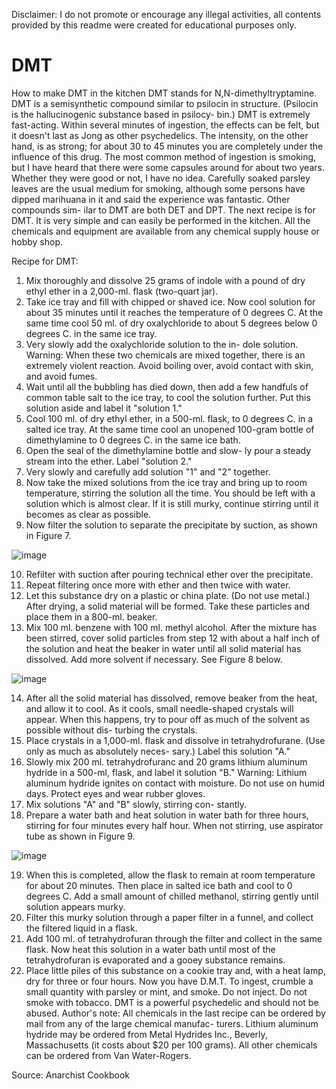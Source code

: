 Disclaimer: I do not promote or encourage any illegal activities, all contents provided by this readme were created for educational purposes only. 


# DMT
How to make DMT in the kitchen
DMT stands for N,N-dimethyltryptamine. DMT is a semisynthetic compound similar to psilocin in structure. (Psilocin is the hallucinogenic substance based in psilocy- bin.) DMT is extremely fast-acting. Within several minutes of ingestion, the effects can be felt, but it doesn't last as Jong as other psychedelics. The intensity, on the other hand, is as strong; for about 30 to 45 minutes you are completely under the influence of this drug. The most common method of ingestion is smoking, but I have heard that there were some capsules around for about two years. Whether they were good or not, I have no idea. Carefully soaked parsley leaves are the usual medium for smoking, although some persons have dipped marihuana in it and said the experience was fantastic. Other compounds sim- ilar to DMT are both DET and DPT.
The next recipe is for DMT. It is very simple and can easily be performed in the kitchen. All the chemicals and equipment are available from any chemical supply house or hobby shop.


Recipe for DMT:
1. Mix thoroughly and dissolve 25 grams of indole with a pound of dry ethyl ether in a 2,000-ml. flask (two-quart jar).
2. Take ice tray and fill with chipped or shaved ice. Now cool solution for about 35 minutes until it reaches the temperature of 0 degrees C. At the same time cool 50 ml. of dry oxalychloride to about 5 degrees below 0 degrees C. in the same ice tray.
3. Very slowly add the oxalychloride solution to the in- dole solution.
Warning: When these two chemicals are mixed together, there is an extremely violent reaction. Avoid boiling over, avoid contact with skin, and avoid fumes.
4. Wait until all the bubbling has died down, then add a few handfuls of common table salt to the ice tray, to cool the solution further. Put this solution aside and label it "solution 1."
5. Cool 100 ml. of dry ethyl ether, in a 500-ml. flask, to 0 degrees C. in a salted ice tray. At the same time cool an unopened 100-gram bottle of dimethylamine to 0 degrees C. in the same ice bath.
6. Open the seal of the dimethylamine bottle and slow- ly pour a steady stream into the ether. Label "solution 2."
7. Very slowly and carefully add solution "1" and "2" together.
8. Now take the mixed solutions from the ice tray and bring up to room temperature, stirring the solution all the time. You should be left with a solution which is almost clear. If it is still murky, continue stirring until it becomes as clear as possible.
9. Now filter the solution to separate the precipitate by suction, as shown in Figure 7.

![image](https://user-images.githubusercontent.com/69349269/217117029-7de42667-9513-4412-8474-a69fe3221975.png)

10. Refilter with suction after pouring technical ether over the precipitate.
11. Repeat filtering once more with ether and then twice with water.
12. Let this substance dry on a plastic or china plate. (Do not use metal.) After drying, a solid material will be formed. Take these particles and place them in a 800-ml. beaker.
13. Mix 100 ml. benzene with 100 ml. methyl alcohol. After the mixture has been stirred, cover solid particles from step 12 with about a half inch of the solution and heat the beaker in water until all solid material has dissolved. Add more solvent if necessary. See Figure 8 below.

![image](https://user-images.githubusercontent.com/69349269/217117131-43472a55-1237-41e7-8382-e4913b978475.png)

14. After all the solid material has dissolved, remove beaker from the heat, and allow it to cool. As it cools, small needle-shaped crystals will appear. When this happens, try to pour off as much of the solvent as possible without dis- turbing the crystals.
15. Place crystals in a 1,000-ml. flask and dissolve in tetrahydrofurane. (Use only as much as absolutely neces- sary.) Label this solution "A."
16. Slowly mix 200 ml. tetrahydrofuranc and 20 grams lithium aluminum hydride in a 500-ml, flask, and label it solution "B."
Warning: Lithium aluminum hydride ignites on contact with moisture. Do not use on humid days. Protect eyes and wear rubber gloves.
17. Mix solutions "A" and "B" slowly, stirring con- stantly.
18. Prepare a water bath and heat solution in water bath for three hours, stirring for four minutes every half hour. When not stirring, use aspirator tube as shown in Figure 9.

![image](https://user-images.githubusercontent.com/69349269/217117229-54b6d2f4-c904-48e2-8535-4f2fdf84f1cc.png)

19. When this is completed, allow the flask to remain at room temperature for about 20 minutes. Then place in salted ice bath and cool to 0 degrees C. Add a small amount of chilled methanol, stirring gently until solution appears murky.
20. Filter this murky solution through a paper filter in a funnel, and collect the filtered liquid in a flask.
21. Add 100 ml. of tetrahydrofuran through the filter and collect in the same flask. Now heat this solution in a water bath until most of the tetrahydrofuran is evaporated and a gooey substance remains.
22. Place little piles of this substance on a cookie tray and, with a heat lamp, dry for three or four hours. Now you have D.M.T. To ingest, crumble a small quantity with parsley or mint, and smoke. Do not inject. Do not smoke with tobacco. DMT is a powerful psychedelic and should not be abused.
Author's note: All chemicals in the last recipe can be ordered by mail from any of the large chemical manufac- turers. Lithium aluminum hydride may be ordered from Metal Hydrides Inc., Beverly, Massachusetts (it costs about $20 per 100 grams). All other chemicals can be ordered from Van Water-Rogers.

Source: Anarchist Cookbook
